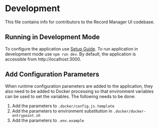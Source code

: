 # Development

This file contains info for contributors to the Record Manager UI codebase.

## Running in Development Mode

To configure the application use [Setup Guide](./setup.md).
To run application in development mode use `npm run dev`. 
By default, the application is accessible from http://localhost:3000.

## Add Configuration Parameters

When runtime configuration parameters are added to the application, they also need to be added to Docker processing so
that environment variables can be used to set the variables. The following needs to be done:

1. Add the parameters to `.docker/config.js.template`
2. Add the parameters to environment substitution in `.docker/docker-entrypoint.sh`
3. Add the parameters to `.env.example`
